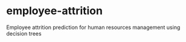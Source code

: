 # employee-attrition
Employee attrition prediction for human resources management using decision trees
